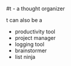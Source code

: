 #t - a thought organizer

t can also be a
- productivity tool
- project manager
- logging tool
- brainstormer
- list ninja
